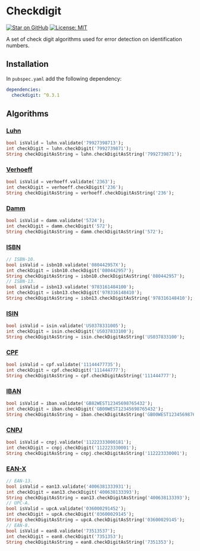 # Checkdigit

[![Star on GitHub](https://img.shields.io/github/stars/tiagohm/checkdigit.svg?style=flat&logo=github&colorB=deeppink&label=stars)](https://github.com/tiagohm/checkdigit)
[![License: MIT](https://img.shields.io/badge/license-MIT-purple.svg)](https://opensource.org/licenses/MIT)

A set of check digit algorithms used for error detection on identification numbers.

## Installation

In `pubspec.yaml` add the following dependency:

```yaml
dependencies:
  checkdigit: ^0.3.1
```

## Algorithms

### [Luhn](https://en.wikipedia.org/wiki/Luhn_algorithm)

```dart
bool isValid = luhn.validate('79927398713');
int checkDigit = luhn.checkDigit('7992739871');
String checkDigitAsString = luhn.checkDigitAsString('7992739871');
```

### [Verhoeff](https://en.wikipedia.org/wiki/Verhoeff_algorithm)

```dart
bool isValid = verhoeff.validate('2363');
int checkDigit = verhoeff.checkDigit('236');
String checkDigitAsString = verhoeff.checkDigitAsString('236');
```

### [Damm](https://en.wikipedia.org/wiki/Damm_algorithm)

```dart
bool isValid = damm.validate('5724');
int checkDigit = damm.checkDigit('572');
String checkDigitAsString = damm.checkDigitAsString('572');
```

### [ISBN](https://en.wikipedia.org/wiki/International_Standard_Book_Number#Check_digits)

```dart
// ISBN-10.
bool isValid = isbn10.validate('080442957X');
int checkDigit = isbn10.checkDigit('080442957');
String checkDigitAsString = isbn10.checkDigitAsString('080442957');
// ISBN-13.
bool isValid = isbn13.validate('9783161484100');
int checkDigit = isbn13.checkDigit('978316148410');
String checkDigitAsString = isbn13.checkDigitAsString('978316148410');
```

### [ISIN](https://www.isin.org/education/)

```dart
bool isValid = isin.validate('US0378331005');
int checkDigit = isin.checkDigit('US037833100');
String checkDigitAsString = isin.checkDigitAsString('US037833100');
```

### [CPF](https://pt.wikipedia.org/wiki/Cadastro_de_pessoas_f%C3%ADsicas)

```dart
bool isValid = cpf.validate('11144477735');
int checkDigit = cpf.checkDigit('111444777');
String checkDigitAsString = cpf.checkDigitAsString('111444777');
```

### [IBAN](https://en.wikipedia.org/wiki/International_Bank_Account_Number)

```dart
bool isValid = iban.validate('GB82WEST12345698765432');
int checkDigit = iban.checkDigit('GB00WEST12345698765432');
String checkDigitAsString = iban.checkDigitAsString('GB00WEST12345698765432');
```

### [CNPJ](https://pt.wikipedia.org/wiki/Cadastro_Nacional_da_Pessoa_Jur%C3%ADdica)

```dart
bool isValid = cnpj.validate('11222333000181');
int checkDigit = cnpj.checkDigit('112223330001');
String checkDigitAsString = cnpj.checkDigitAsString('112223330001');
```

### [EAN-X](https://en.wikipedia.org/wiki/International_Article_Number)

```dart
// EAN-13.
bool isValid = ean13.validate('4006381333931');
int checkDigit = ean13.checkDigit('400638133393');
String checkDigitAsString = ean13.checkDigitAsString('400638133393');
// UPC-A.
bool isValid = upcA.validate('036000291452');
int checkDigit = upcA.checkDigit('03600029145');
String checkDigitAsString = upcA.checkDigitAsString('03600029145');
// EAN-8.
bool isValid = ean8.validate('73513537');
int checkDigit = ean8.checkDigit('7351353');
String checkDigitAsString = ean8.checkDigitAsString('7351353');
```